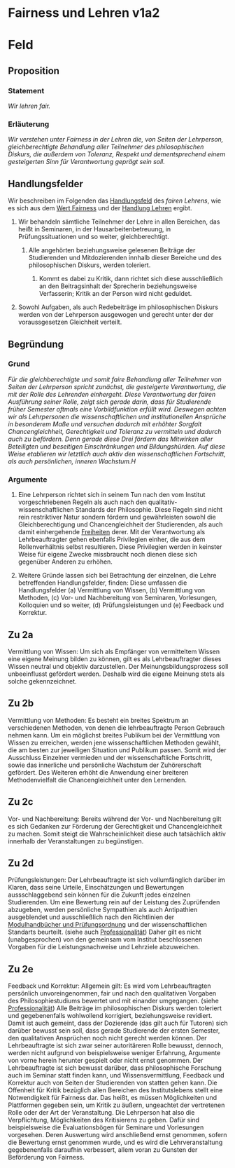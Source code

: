 <!---
   NAME - The NAME of this project is:
ethos

  FILE - The FILENAME of the current file is:
/v1a2.md

  CREATION - This project was CREATED on:
2017-01-28-16:15:00 UTC

  MODIFICATION - This project was last MODIFIED on:
2017-01-28-16:15:00 UTC

  VERSION - The current VERSION of this project is:
<git-commit-hash>-2017-01-28-16:15:00 UTC

  CREATOR(S) - This project was CREATED by:
Michael Czechowski, Martin Maga

  CONTACT - You can CONTACT the creator(s) or developer(s) of this project at:
E-Mail: mail@martinmaga.de

  COPYRIGHT - The COPYRIGHT holder of this project is:
COPYRIGHT (c) 2016 Martin Maga

  LICENSE - This project is LICENSED under the following license:
Martin Maga 2016 CC BY-SA 4.0 https://creativecommons.org

  SUBFILE – This is a SUBFILE! For more INFORMATION on this project go to:
/README.md
--->

# Fairness und Lehren v1a2

# Feld
## Proposition
### Statement
*Wir lehren fair.*

### Erläuterung
*Wir verstehen unter Fairness in der Lehren die, von Seiten der Lehrperson, gleichberechtigte Behandlung aller Teilnehmer des philosophischen Diskurs, die außerdem von Toleranz, Respekt und dementsprechend einem gesteigerten Sinn für Verantwortung geprägt sein soll.*

## Handlungsfelder
Wir beschreiben im Folgenden das [Handlungsfeld](../synopsis/reasons.md) des *fairen Lehrens*, wie es sich aus dem [Wert Fairness](../values/v1_fairness.md) und der [Handlung Lehren](../actions/a2_teach.md) ergibt.

1. Wir behandeln sämtliche Teilnehmer der Lehre in allen Bereichen, das heißt in Seminaren, in der Hausarbeitenbetreuung, in Prüfungssituationen und so weiter, gleichberechtigt.

    1. Alle angehörten beziehungsweise gelesenen Beiträge der Studierenden und Mitdozierenden innhalb dieser Bereiche und des philosophischen Diskurs, werden toleriert.

        1. Kommt es dabei zu Kritik, dann richtet sich diese ausschließlich an den Beitragsinhalt der Sprecherin beziehungsweise Verfasserin; Kritik an der Person wird nicht geduldet.


2. Sowohl Aufgaben, als auch Redebeiträge im philosophischen Diskurs werden von der Lehrperson ausgewogen und gerecht unter der der voraussgesetzen Gleichheit verteilt.

## Begründung
### Grund
*Für die gleichberechtigte und somit faire Behandlung aller Teilnehmer von Seiten der Lehrperson spricht zunächst, die gesteigerte Verantwortung, die mit der Rolle des Lehrenden einhergeht. Diese Verantwortung der fairen Ausführung seiner Rolle, zeigt sich gerade darin, dass für Studierende früher Semester oftmals eine Vorbildfunktion erfüllt wird. Deswegen achten wir als Lehrpersonen die wissenschaftlichen und institutionellen Ansprüche in besonderem Maße und versuchen dadurch mit erhöhter Sorgfalt Chancengleichheit, Gerechtigkeit und Toleranz zu vermitteln und dadurch auch zu befördern. Denn gerade diese Drei fördern das Mitwirken aller Beteiligten und beseitigen Einschränkungen und Bildungshürden. Auf diese Weise etablieren wir letztlich auch aktiv den wissenschaftlichen Fortschritt, als auch persönlichen, inneren Wachstum.H*

### Argumente
1. Eine Lehrperson richtet sich in seinem Tun nach den vom Institut vorgeschriebenen Regeln als auch nach den qualitativ-wissenschaftlichen Standards der Philosophie. Diese Regeln sind nicht rein restriktiver Natur sondern fördern und gewährleisten sowohl die Gleichberechtigung und Chancengleichheit der Studierenden, als auch damit einhergehende [Freiheiten](./v2a2.md) derer. Mit der Verantwortung als Lehrbeauftragter gehen ebenfalls Privilegien einher, die aus dem Rollenverhältnis selbst resultieren. Diese Privilegien werden in keinster Weise für eigene Zwecke missbraucht noch dienen diese sich gegenüber Anderen zu erhöhen.

2. Weitere Gründe lassen sich bei Betrachtung der einzelnen, die Lehre betreffenden Handlungsfelder, finden:
Diese umfassen die Handlungsfelder (a) Vermittlung von Wissen, (b) Vermittlung von Methoden, (c) Vor- und Nachbereitung von Seminaren, Vorlesungen, Kolloquien und so weiter, (d) Prüfungsleistungen und (e) Feedback und Korrektur.

## Zu 2a
Vermittlung von Wissen: Um sich als Empfänger von vermitteltem Wissen eine eigene Meinung bilden zu können, gilt es als Lehrbeauftragter dieses Wissen neutral und objektiv darzustellen. Der Meinungsbildungsprozess soll unbeeinflusst gefördert werden. Deshalb wird die eigene Meinung stets als solche gekennzeichnet.

## Zu 2b
Vermittlung von Methoden: Es besteht ein breites Spektrum an verschiedenen Methoden, von denen die lehrbeauftragte Person Gebrauch nehmen kann. Um ein möglichst breites Publikum bei der Vermittlung von Wissen zu erreichen, werden jene wissenschaftlichen Methoden gewählt, die am besten zur jeweiligen Situation und Publikum passen. Somit wird der Ausschluss Einzelner vermieden und der wissenschaftliche Fortschritt, sowie das innerliche und persönliche Wachstum der Zuhörerschaft gefördert. Des Weiteren erhöht die Anwendung einer breiteren Methodenvielfalt die Chancengleichheit unter den Lernenden.

## Zu 2c
Vor- und Nachbereitung: Bereits während der Vor- und Nachbereitung gilt es sich Gedanken zur Förderung der Gerechtigkeit und Chancengleichheit zu machen. Somit steigt die Wahrscheinlichkeit diese auch tatsächlich aktiv innerhalb der Veranstaltungen zu begünstigen.

## Zu 2d
Prüfungsleistungen: Der Lehrbeauftragte ist sich vollumfänglich darüber im Klaren, dass seine Urteile, Einschätzungen und Bewertungen aussschlaggebend sein können für die Zukunft jedes einzelnen Studierenden. Um eine Bewertung rein auf der Leistung des Zuprüfenden abzugeben, werden persönliche Sympathien als auch Antipathien ausgeblendet und ausschließlich nach den Richtlinien der [Modulhandbücher und Prüfungsordnung](http://www.uni-stuttgart.de/bologna/modulhandbuecher/index.html) und der wissenschaftlichen Standarts beurteilt. (siehe auch [Professionalität](../values/v5_professionality.md)) Daher gilt es nicht (unabgesprochen) von den gemeinsam vom Institut beschlossenen Vorgaben für die Leistungsnachweise und Lehrziele abzuweichen.

## Zu 2e
Feedback und Korrektur: Allgemein gilt: Es wird vom Lehrbeauftragten persönlich unvoreingenommen, fair und nach den qualitativen Vorgaben des Philosophiestudiums bewertet und mit einander umgegangen. (siehe [Professionalität](../values/v5_professionality.md)) Alle Beiträge im philosophischen Diskurs werden toleriert und gegebenenfalls wohlwollend korrigiert, beziehungsweise revidiert. Damit ist auch gemeint, dass der Dozierende (das gilt auch für Tutoren) sich darüber bewusst sein soll, dass gerade Studierende der ersten Semester, den qualitativen Ansprüchen noch nicht gerecht werden können. Der Lehrbeauftragte ist sich zwar seiner autoritäreren Rolle bewusst, dennoch, werden nicht aufgrund von beispielsweise weniger Erfahrung, Argumente von vorne herein herunter gespielt oder nicht ernst genommen.
Der Lehrbeauftragte ist sich bewusst darüber, dass philosophische Forschung auch im Seminar statt finden kann, und Wissensvermittlung, Feedback und Korrektur auch von Seiten der Studierenden von statten gehen kann. Die Offenheit für Kritik bezüglich allen Bereichen des Institutslebens stellt eine Notwendigkeit für Fairness dar. Das heißt, es müssen Möglichkeiten und Plattformen gegeben sein, um Kritik zu äußern, ungeachtet der vertretenen Rolle oder der Art der Veranstaltung. Die Lehrperson hat also die Verpflichtung, Möglichkeiten des Kritisierens zu geben. Dafür sind beispielsweise die Evaluationsbögen für Seminare und Vorlesungen vorgesehen. Deren Auswertung wird anschließend ernst genommen, sofern die Bewertung ernst genommen wurde, und es wird die Lehrveranstaltung gegebenenfalls daraufhin verbessert, allem voran zu Gunsten der Beförderung von Fairness.
